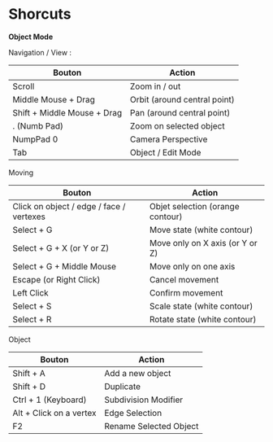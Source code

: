 # Shorcuts

**Object Mode**

Navigation / View :

| Bouton                      | Action                       |
| --------------------------- | ---------------------------- |
| Scroll                      | Zoom in / out                |
| Middle Mouse + Drag         | Orbit (around central point) |
| Shift + Middle Mouse + Drag | Pan (around central point)   |
| . (Numb Pad)                | Zoom on selected object      |
| NumpPad 0                   | Camera Perspective           |
| Tab                         | Object / Edit Mode           |

Moving&#x20;

| Bouton                                   | Action                           |
| ---------------------------------------- | -------------------------------- |
| Click on object / edge / face / vertexes | Objet selection (orange contour) |
| Select + G                               | Move state (white contour)       |
| Select + G + X (or Y or Z)               | Move only on X axis (or Y or Z)  |
| Select + G + Middle Mouse                | Move only on one axis            |
| Escape (or Right Click)                  | Cancel movement                  |
| Left Click                               | Confirm movement                 |
| Select + S                               | Scale state (white contour)      |
| Select + R                               | Rotate state (white contour)     |

Object

| Bouton                  | Action                 |
| ----------------------- | ---------------------- |
| Shift + A               | Add a new object       |
| Shift + D               | Duplicate              |
| Ctrl + 1 (Keyboard)     | Subdivision Modifier   |
| Alt + Click on a vertex | Edge Selection         |
| F2                      | Rename Selected Object |
